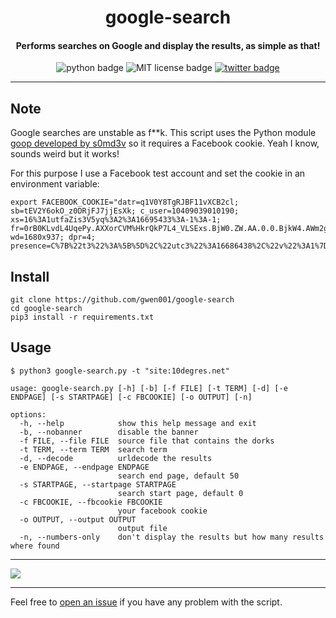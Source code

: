 <h1 align="center">google-search</h1>

<h4 align="center">Performs searches on Google and display the results, as simple as that!</h4>

<p align="center">
    <img src="https://img.shields.io/badge/python-v3-blue" alt="python badge">
    <img src="https://img.shields.io/badge/license-MIT-green" alt="MIT license badge">
    <a href="https://twitter.com/intent/tweet?text=https%3a%2f%2fgithub.com%2fgwen001%2fgoogle-search%2f" target="_blank"><img src="https://img.shields.io/twitter/url?style=social&url=https%3A%2F%2Fgithub.com%2Fgwen001%2Fgoogle-search" alt="twitter badge"></a>
</p>

<!-- <p align="center">
    <img src="https://img.shields.io/github/stars/gwen001/google-search?style=social" alt="github stars badge">
    <img src="https://img.shields.io/github/watchers/gwen001/google-search?style=social" alt="github watchers badge">
    <img src="https://img.shields.io/github/forks/gwen001/google-search?style=social" alt="github forks badge">
</p> -->

---

## Note

Google searches are unstable as f**k.
This script uses the Python module [goop developed by s0md3v](https://github.com/s0md3v/goop) so it requires a Facebook cookie.
Yeah I know, sounds weird but it works!

For this purpose I use a Facebook test account and set the cookie in an environment variable:
```
export FACEBOOK_COOKIE="datr=q1V0Y8TgRJBF11vXCB2cl; sb=tEV2Y6okO_z0DRjFJ7jjEsXk; c_user=10409039010190; xs=16%3A1utfaZis3V5yq%3A2%3A16695433%3A-1%3A-1; fr=0rB0KLvdL4UqePy.AXXorCVM%HkrQkP7L4_VLSExs.BjW0.ZW.AA.0.0.BjkW4.AWm2gIsce6; wd=1680x937; dpr=4; presence=C%7B%22t3%22%3A%5B%5D%2C%22utc3%22%3A16686438%2C%22v%22%3A1%7D"
```

## Install

```
git clone https://github.com/gwen001/google-search
cd google-search
pip3 install -r requirements.txt
```

## Usage

```
$ python3 google-search.py -t "site:10degres.net"
```

```
usage: google-search.py [-h] [-b] [-f FILE] [-t TERM] [-d] [-e ENDPAGE] [-s STARTPAGE] [-c FBCOOKIE] [-o OUTPUT] [-n]

options:
  -h, --help            show this help message and exit
  -b, --nobanner        disable the banner
  -f FILE, --file FILE  source file that contains the dorks
  -t TERM, --term TERM  search term
  -d, --decode          urldecode the results
  -e ENDPAGE, --endpage ENDPAGE
                        search end page, default 50
  -s STARTPAGE, --startpage STARTPAGE
                        search start page, default 0
  -c FBCOOKIE, --fbcookie FBCOOKIE
                        your facebook cookie
  -o OUTPUT, --output OUTPUT
                        output file
  -n, --numbers-only    don't display the results but how many results where found
```

---

<img src="https://raw.githubusercontent.com/gwen001/google-search/main/preview.png" />

---

Feel free to [open an issue](/../../issues/) if you have any problem with the script.  

